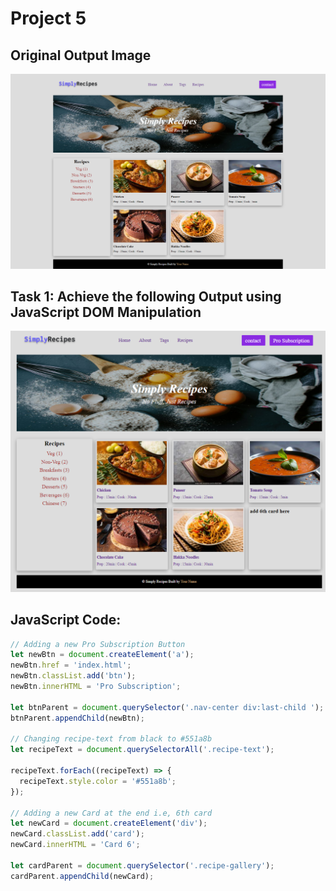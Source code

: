 # Project 5

## Original Output Image

![Original Ouptput Image](./original%20output%20image.png)

## Task 1: Achieve the following Output using JavaScript DOM Manipulation

![Task 1 Image](./Output/DOM%20P2%20SS.png)

## JavaScript Code:

```js
// Adding a new Pro Subscription Button
let newBtn = document.createElement('a');
newBtn.href = 'index.html';
newBtn.classList.add('btn');
newBtn.innerHTML = 'Pro Subscription';

let btnParent = document.querySelector('.nav-center div:last-child ');
btnParent.appendChild(newBtn);

// Changing recipe-text from black to #551a8b
let recipeText = document.querySelectorAll('.recipe-text');

recipeText.forEach((recipeText) => {
  recipeText.style.color = '#551a8b';
});

// Adding a new Card at the end i.e, 6th card
let newCard = document.createElement('div');
newCard.classList.add('card');
newCard.innerHTML = 'Card 6';

let cardParent = document.querySelector('.recipe-gallery');
cardParent.appendChild(newCard);
```
